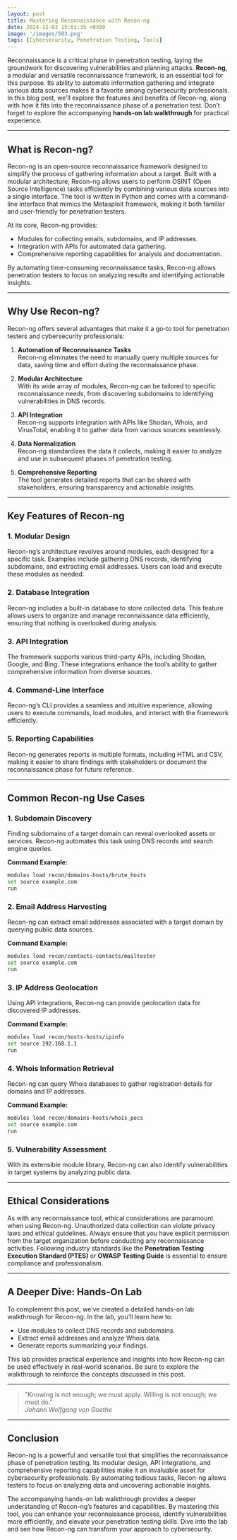 ```yaml
---
layout: post
title: Mastering Reconnaissance with Recon-ng
date: 2024-12-03 15:01:35 +0300
image: '/images/503.png'
tags: [Cybersecurity, Penetration Testing, Tools]
---
```


Reconnaissance is a critical phase in penetration testing, laying the groundwork for discovering vulnerabilities and planning attacks. **Recon-ng**, a modular and versatile reconnaissance framework, is an essential tool for this purpose. Its ability to automate information gathering and integrate various data sources makes it a favorite among cybersecurity professionals. In this blog post, we’ll explore the features and benefits of Recon-ng, along with how it fits into the reconnaissance phase of a penetration test. Don’t forget to explore the accompanying **hands-on lab walkthrough** for practical experience.

---

## What is Recon-ng?

Recon-ng is an open-source reconnaissance framework designed to simplify the process of gathering information about a target. Built with a modular architecture, Recon-ng allows users to perform OSINT (Open Source Intelligence) tasks efficiently by combining various data sources into a single interface. The tool is written in Python and comes with a command-line interface that mimics the Metasploit framework, making it both familiar and user-friendly for penetration testers.

At its core, Recon-ng provides:
- Modules for collecting emails, subdomains, and IP addresses.  
- Integration with APIs for automated data gathering.  
- Comprehensive reporting capabilities for analysis and documentation.  

By automating time-consuming reconnaissance tasks, Recon-ng allows penetration testers to focus on analyzing results and identifying actionable insights.

---

## Why Use Recon-ng?

Recon-ng offers several advantages that make it a go-to tool for penetration testers and cybersecurity professionals:

1. **Automation of Reconnaissance Tasks**  
   Recon-ng eliminates the need to manually query multiple sources for data, saving time and effort during the reconnaissance phase.

2. **Modular Architecture**  
   With its wide array of modules, Recon-ng can be tailored to specific reconnaissance needs, from discovering subdomains to identifying vulnerabilities in DNS records.

3. **API Integration**  
   Recon-ng supports integration with APIs like Shodan, Whois, and VirusTotal, enabling it to gather data from various sources seamlessly.

4. **Data Normalization**  
   Recon-ng standardizes the data it collects, making it easier to analyze and use in subsequent phases of penetration testing.

5. **Comprehensive Reporting**  
   The tool generates detailed reports that can be shared with stakeholders, ensuring transparency and actionable insights.

---

## Key Features of Recon-ng

### 1. **Modular Design**
Recon-ng’s architecture revolves around modules, each designed for a specific task. Examples include gathering DNS records, identifying subdomains, and extracting email addresses. Users can load and execute these modules as needed.

### 2. **Database Integration**
Recon-ng includes a built-in database to store collected data. This feature allows users to organize and manage reconnaissance data efficiently, ensuring that nothing is overlooked during analysis.

### 3. **API Integration**
The framework supports various third-party APIs, including Shodan, Google, and Bing. These integrations enhance the tool’s ability to gather comprehensive information from diverse sources.

### 4. **Command-Line Interface**
Recon-ng’s CLI provides a seamless and intuitive experience, allowing users to execute commands, load modules, and interact with the framework efficiently.

### 5. **Reporting Capabilities**
Recon-ng generates reports in multiple formats, including HTML and CSV, making it easier to share findings with stakeholders or document the reconnaissance phase for future reference.

---

## Common Recon-ng Use Cases

### 1. **Subdomain Discovery**
Finding subdomains of a target domain can reveal overlooked assets or services. Recon-ng automates this task using DNS records and search engine queries.

**Command Example:**  
```bash
modules load recon/domains-hosts/brute_hosts
set source example.com
run
```

### 2. **Email Address Harvesting**
Recon-ng can extract email addresses associated with a target domain by querying public data sources.

**Command Example:**  
```bash
modules load recon/contacts-contacts/mailtester
set source example.com
run
```

### 3. **IP Address Geolocation**
Using API integrations, Recon-ng can provide geolocation data for discovered IP addresses.

**Command Example:**  
```bash
modules load recon/hosts-hosts/ipinfo
set source 192.168.1.1
run
```

### 4. **Whois Information Retrieval**
Recon-ng can query Whois databases to gather registration details for domains and IP addresses.

**Command Example:**  
```bash
modules load recon/domains-hosts/whois_pocs
set source example.com
run
```

### 5. **Vulnerability Assessment**
With its extensible module library, Recon-ng can also identify vulnerabilities in target systems by analyzing public data.

---

## Ethical Considerations

As with any reconnaissance tool, ethical considerations are paramount when using Recon-ng. Unauthorized data collection can violate privacy laws and ethical guidelines. Always ensure that you have explicit permission from the target organization before conducting any reconnaissance activities. Following industry standards like the **Penetration Testing Execution Standard (PTES)** or **OWASP Testing Guide** is essential to ensure compliance and professionalism.

---

## A Deeper Dive: Hands-On Lab

To complement this post, we’ve created a detailed hands-on lab walkthrough for Recon-ng. In the lab, you’ll learn how to:
- Use modules to collect DNS records and subdomains.
- Extract email addresses and analyze Whois data.
- Generate reports summarizing your findings.

This lab provides practical experience and insights into how Recon-ng can be used effectively in real-world scenarios. Be sure to explore the walkthrough to reinforce the concepts discussed in this post.

---

> "Knowing is not enough; we must apply. Willing is not enough; we must do."  
> <cite>Johann Wolfgang von Goethe</cite>

---

## Conclusion

Recon-ng is a powerful and versatile tool that simplifies the reconnaissance phase of penetration testing. Its modular design, API integrations, and comprehensive reporting capabilities make it an invaluable asset for cybersecurity professionals. By automating tedious tasks, Recon-ng allows testers to focus on analyzing data and uncovering actionable insights.

The accompanying hands-on lab walkthrough provides a deeper understanding of Recon-ng’s features and capabilities. By mastering this tool, you can enhance your reconnaissance process, identify vulnerabilities more efficiently, and elevate your penetration testing skills. Dive into the lab and see how Recon-ng can transform your approach to cybersecurity.
